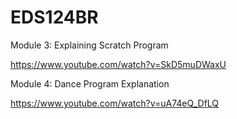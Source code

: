 # EDS124BR

Module 3: Explaining Scratch Program

https://www.youtube.com/watch?v=SkD5muDWaxU

Module 4: Dance Program Explanation 

https://www.youtube.com/watch?v=uA74eQ_DfLQ
